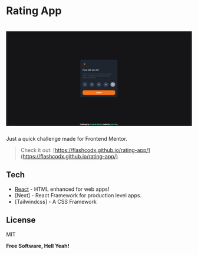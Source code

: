 # Rating App

# ![preview](./assets/screenshot.png)

Just a quick challenge made for Frontend Mentor.

> Check it out: [https://flashcodx.github.io/rating-app/](https://flashcodx.github.io/rating-app/)

## Tech

- [React] - HTML enhanced for web apps!
- [Next] - React Framework for production level apps.
- [Tailwindcss] - A CSS Framework

## License

MIT

**Free Software, Hell Yeah!**

[react]: https://reactjs.org/

